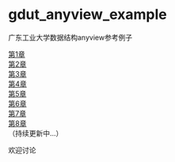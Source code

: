 # gdut_anyview_example
广东工业大学数据结构anyview参考例子  

[第1章](../gdut_anyview_example/chapter1/)   
[第2章](../gdut_anyview_example/chapter2/)  
[第3章](../gdut_anyview_example/chapter3/)  
[第4章](../gdut_anyview_example/chapter4/)  
[第5章](../gdut_anyview_example/chapter5/)  
[第6章](../gdut_anyview_example/chapter6/)  
[第7章](../gdut_anyview_example/chapter7/)  
[第8章](../gdut_anyview_example/chapter8/)  
（持续更新中...）  

欢迎讨论
